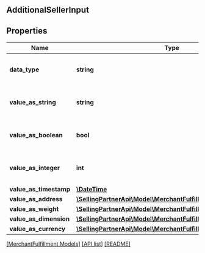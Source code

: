 ## AdditionalSellerInput

## Properties

Name | Type | Description | Notes
------------ | ------------- | ------------- | -------------
**data_type** | **string** | The data type of the additional information. | [optional]
**value_as_string** | **string** | The value when the data type is string. | [optional]
**value_as_boolean** | **bool** | The value when the data type is boolean. | [optional]
**value_as_integer** | **int** | The value when the data type is integer. | [optional]
**value_as_timestamp** | [**\DateTime**](\DateTime.md) |  | [optional]
**value_as_address** | [**\SellingPartnerApi\Model\MerchantFulfillment\Address**](Address.md) |  | [optional]
**value_as_weight** | [**\SellingPartnerApi\Model\MerchantFulfillment\Weight**](Weight.md) |  | [optional]
**value_as_dimension** | [**\SellingPartnerApi\Model\MerchantFulfillment\Length**](Length.md) |  | [optional]
**value_as_currency** | [**\SellingPartnerApi\Model\MerchantFulfillment\CurrencyAmount**](CurrencyAmount.md) |  | [optional]

[[MerchantFulfillment Models]](../) [[API list]](../../Api) [[README]](../../../README.md)
